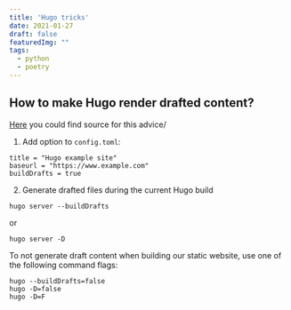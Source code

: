 ```yaml
---
title: 'Hugo tricks'
date: 2021-01-27
draft: false
featuredImg: ""
tags: 
  - python
  - poetry
---
```


## How to  make Hugo render drafted content?
[Here](https://kodify.net/hugo/pages/generate-draft-content/) you could find source for this advice/

1. Add option to `config.toml`:
```
title = "Hugo example site"
baseurl = "https://www.example.com"
buildDrafts = true
```

2) Generate drafted files during the current Hugo build

```
hugo server --buildDrafts
```

or 
```
hugo server -D
```

To not generate draft content when building our static website, use one of the following command flags:
```
hugo --buildDrafts=false
hugo -D=false
hugo -D=F
```

